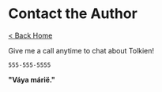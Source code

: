 # Contact the Author

[< Back Home](/)

Give me a call anytime to chat about Tolkien!

`555-555-5555`

**"Váya márië."**

  